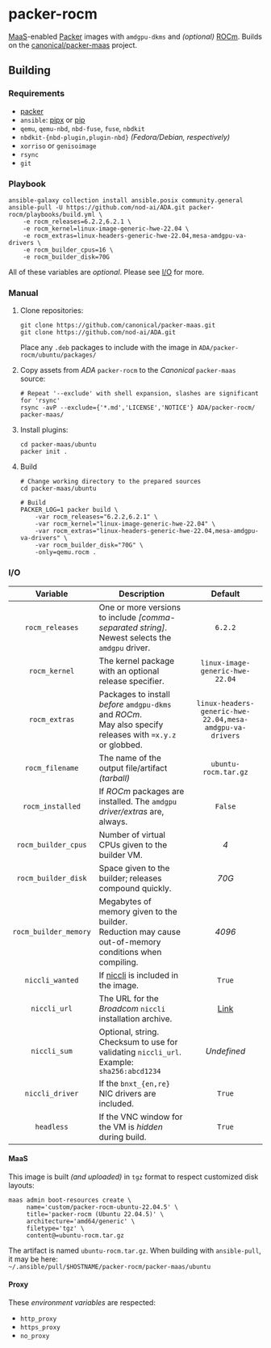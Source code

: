 # packer-rocm

[MaaS](https://maas.io/)-enabled [Packer](https://www.packer.io/) images
with `amdgpu-dkms` and _(optional)_ [ROCm](https://www.amd.com/en/products/software/rocm.html). Builds on the [canonical/packer-maas](https://github.com/canonical/packer-maas/)
project.


## Building

### Requirements

* [packer](https://developer.hashicorp.com/packer/docs/install)
* `ansible`: [pipx](https://docs.ansible.com/ansible/latest/installation_guide/intro_installation.html#installing-and-upgrading-ansible-with-pipx) or [pip](https://docs.ansible.com/ansible/latest/installation_guide/intro_installation.html#installing-and-upgrading-ansible-with-pip)
* `qemu`, `qemu-nbd`, `nbd-fuse`, `fuse`, `nbdkit`
* `nbdkit-{nbd-plugin,plugin-nbd}` _(Fedora/Debian, respectively)_
* `xorriso` or `genisoimage`
* `rsync`
* `git`

### Playbook

```shell
ansible-galaxy collection install ansible.posix community.general
ansible-pull -U https://github.com/nod-ai/ADA.git packer-rocm/playbooks/build.yml \
    -e rocm_releases=6.2.2,6.2.1 \
    -e rocm_kernel=linux-image-generic-hwe-22.04 \
    -e rocm_extras=linux-headers-generic-hwe-22.04,mesa-amdgpu-va-drivers \
    -e rocm_builder_cpus=16 \
    -e rocm_builder_disk=70G
```

All of these variables are _optional_. Please see [I/O](#io) for more.

### Manual

1. Clone repositories:

    ```shell
    git clone https://github.com/canonical/packer-maas.git
    git clone https://github.com/nod-ai/ADA.git
    ```

    Place any `.deb` packages to include with the image in `ADA/packer-rocm/ubuntu/packages/`

2. Copy assets from _ADA_ `packer-rocm` to the _Canonical_ `packer-maas` source:

    ```shell
    # Repeat '--exclude' with shell expansion, slashes are significant for 'rsync'
    rsync -avP --exclude={'*.md','LICENSE','NOTICE'} ADA/packer-rocm/ packer-maas/
    ```

3. Install plugins:

    ```shell
    cd packer-maas/ubuntu
    packer init .
    ```

4. Build

    ```shell
    # Change working directory to the prepared sources
    cd packer-maas/ubuntu

    # Build
    PACKER_LOG=1 packer build \
        -var rocm_releases="6.2.2,6.2.1" \
        -var rocm_kernel="linux-image-generic-hwe-22.04" \
        -var rocm_extras="linux-headers-generic-hwe-22.04,mesa-amdgpu-va-drivers" \
        -var rocm_builder_disk="70G" \
        -only=qemu.rocm .
    ```

### I/O

| Variable | Description | Default |
|:----------:|-------------|:---------:|
| `rocm_releases` | One or more versions to include _[comma-separated string]_.<br/>Newest selects the `amdgpu` driver. | `6.2.2` |
| `rocm_kernel` | The kernel package with an optional release specifier. | `linux-image-generic-hwe-22.04` |
| `rocm_extras` | Packages to install _before_ `amdgpu-dkms` and _ROCm_.<br/>May also specify releases with `=x.y.z` or globbed. | `linux-headers-generic-hwe-22.04,mesa-amdgpu-va-drivers` |
| `rocm_filename` | The name of the output file/artifact _(tarball)_ | `ubuntu-rocm.tar.gz` |
| `rocm_installed` | If _ROCm_ packages are installed. The `amdgpu` _driver/extras_ are, always. | `False` |
| `rocm_builder_cpus` | Number of virtual CPUs given to the builder VM. | _4_ |
| `rocm_builder_disk` | Space given to the builder; releases compound quickly. | _70G_ |
| `rocm_builder_memory` | Megabytes of memory given to the builder.<br/>Reduction may cause out-of-memory conditions when compiling. | _4096_ |
| `niccli_wanted` | If [niccli](https://techdocs.broadcom.com/us/en/storage-and-ethernet-connectivity/ethernet-nic-controllers/bcm957xxx/adapters/Configuration-adapter/nic-cli-configuration-utility.html) is included in the image. | `True` |
| `niccli_url` | The URL for the _Broadcom_ `niccli` installation archive. | [Link](https://docs.broadcom.com/docs-and-downloads/ethernet-network-adapters/NXE/Thor2/GCA1/bcm5760x_230.2.52.0a.zip) |
| `niccli_sum` | Optional, string. Checksum to use for validating `niccli_url`.<br/>Example: `sha256:abcd1234` | _Undefined_ |
| `niccli_driver` | If the `bnxt_{en,re}` NIC drivers are included. | `True` |
| `headless` | If the VNC window for the VM is _hidden_ during build. | `True` |

#### MaaS

This image is built _(and uploaded)_ in `tgz` format to respect customized disk layouts:

```shell
maas admin boot-resources create \
     name='custom/packer-rocm-ubuntu-22.04.5' \
     title='packer-rocm (Ubuntu 22.04.5)' \
     architecture='amd64/generic' \
     filetype='tgz' \
     content@=ubuntu-rocm.tar.gz
```

The artifact is named `ubuntu-rocm.tar.gz`. When building with `ansible-pull`, it may be here:  
`~/.ansible/pull/$HOSTNAME/packer-rocm/packer-maas/ubuntu`

#### Proxy

These _environment variables_ are respected:

* `http_proxy`
* `https_proxy`
* `no_proxy`
